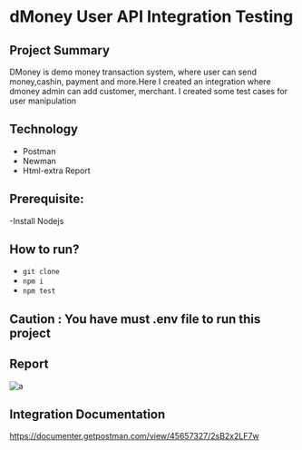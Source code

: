 # dMoney User API Integration Testing
## Project Summary
DMoney is demo money transaction system, where user can send money,cashin, payment and more.Here I created an integration where dmoney admin can add customer, merchant. I created some test cases for user manipulation

## Technology

- Postman
- Newman
- Html-extra Report

## Prerequisite:
-Install Nodejs

## How to run?
- ```git clone ```
- ```npm i ```
- ```npm test ```

## Caution : You have must .env file to run this project

## Report
![a](https://github.com/user-attachments/assets/e197555e-6489-4535-9e5e-1a7ae216fbe7)


## Integration Documentation

https://documenter.getpostman.com/view/45657327/2sB2x2LF7w

